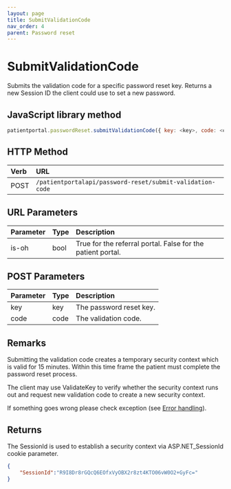 ```yaml
---
layout: page
title: SubmitValidationCode
nav_order: 4
parent: Password reset
---
```


# SubmitValidationCode

Submits the validation code for a specific password reset key. Returns a new Session ID the client could use to set a new password.

## JavaScript library method

```javascript
patientportal.passwordReset.submitValidationCode({ key: <key>, code: <code> });
```

## HTTP Method

| Verb | URL                                               |
|:-----|:--------------------------------------------------|
| POST | `/patientportalapi/password-reset/submit-validation-code` |

## URL Parameters

| Parameter | Type   | Description                                                 |
|:----------|:-------|:------------------------------------------------------------|
| is-oh | bool | True for the referral portal. False for the patient portal. |

## POST Parameters

| Parameter | Type   | Description                                                 |
|:----------|:-------|:------------------------------------------------------------|
| key | key | The password reset key. |
| code | code | The validation code. |

## Remarks

Submitting the validation code creates a temporary security context which is valid for 15 minutes. Within this time frame the patient must complete the password reset process.

The client may use ValidateKey to verify whether the security context runs out and request new validation code to create a new security context.

If something goes wrong please check exception (see [Error handling](../error-handling/error-handling)).

## Returns

The SessionId is used to establish a security context via ASP.NET_SessionId cookie parameter.

```json
{
    "SessionId":"R9I8Dr8rGQcQ6EOfxVyOBX2r8zt4KTO06vW0O2+GyFc="
}
```
